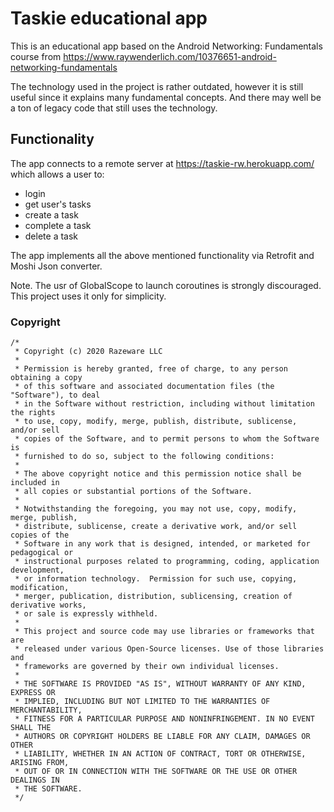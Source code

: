 # Taskie educational app

This is an educational app based on the Android Networking: Fundamentals course from
https://www.raywenderlich.com/10376651-android-networking-fundamentals

The technology used in the project is rather outdated, however it is still useful since it
explains many fundamental concepts. And there may well be a ton of legacy code that still uses 
the technology. 

## Functionality

The app connects to a remote server at https://taskie-rw.herokuapp.com/ which allows 
a user to:

- login
- get user's tasks  
- create a task
- complete a task
- delete a task

The app implements all the above mentioned functionality via Retrofit and Moshi Json converter. 

Note. The usr of GlobalScope to launch coroutines is strongly discouraged. This project uses it only for 
simplicity. 

### Copyright
```text
/*
 * Copyright (c) 2020 Razeware LLC
 *
 * Permission is hereby granted, free of charge, to any person obtaining a copy
 * of this software and associated documentation files (the "Software"), to deal
 * in the Software without restriction, including without limitation the rights
 * to use, copy, modify, merge, publish, distribute, sublicense, and/or sell
 * copies of the Software, and to permit persons to whom the Software is
 * furnished to do so, subject to the following conditions:
 *
 * The above copyright notice and this permission notice shall be included in
 * all copies or substantial portions of the Software.
 *
 * Notwithstanding the foregoing, you may not use, copy, modify, merge, publish,
 * distribute, sublicense, create a derivative work, and/or sell copies of the
 * Software in any work that is designed, intended, or marketed for pedagogical or
 * instructional purposes related to programming, coding, application development,
 * or information technology.  Permission for such use, copying, modification,
 * merger, publication, distribution, sublicensing, creation of derivative works,
 * or sale is expressly withheld.
 *
 * This project and source code may use libraries or frameworks that are
 * released under various Open-Source licenses. Use of those libraries and
 * frameworks are governed by their own individual licenses.
 *
 * THE SOFTWARE IS PROVIDED "AS IS", WITHOUT WARRANTY OF ANY KIND, EXPRESS OR
 * IMPLIED, INCLUDING BUT NOT LIMITED TO THE WARRANTIES OF MERCHANTABILITY,
 * FITNESS FOR A PARTICULAR PURPOSE AND NONINFRINGEMENT. IN NO EVENT SHALL THE
 * AUTHORS OR COPYRIGHT HOLDERS BE LIABLE FOR ANY CLAIM, DAMAGES OR OTHER
 * LIABILITY, WHETHER IN AN ACTION OF CONTRACT, TORT OR OTHERWISE, ARISING FROM,
 * OUT OF OR IN CONNECTION WITH THE SOFTWARE OR THE USE OR OTHER DEALINGS IN
 * THE SOFTWARE.
 */
```